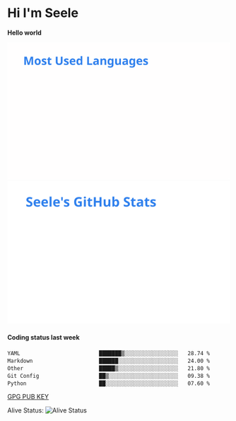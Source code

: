 <h1>Hi I'm Seele</h1>

<b>Hello world</b>

<img src='/assets/top-langs.svg' alt="Seele's github langs"> <img src='/assets/stats.svg' alt="Seele's github stats" >

<h4>Coding status last week </h4>

<!--START_SECTION:waka-->

```txt
YAML                         ███████▒░░░░░░░░░░░░░░░░░   28.74 %
Markdown                     ██████░░░░░░░░░░░░░░░░░░░   24.00 %
Other                        █████▒░░░░░░░░░░░░░░░░░░░   21.80 %
Git Config                   ██▒░░░░░░░░░░░░░░░░░░░░░░   09.38 %
Python                       ██░░░░░░░░░░░░░░░░░░░░░░░   07.60 %
```

<!--END_SECTION:waka-->

[GPG PUB KEY](https://keys.openpgp.org/vks/v1/by-fingerprint/3FCE91BF5B9666B55B67213C4C57B7824A5B6680)

Alive Status: ![Alive Status](https://hc.dvd.moe/b/2/8b44cecc-1f43-4449-9b4b-9c7fd754673c.svg)

